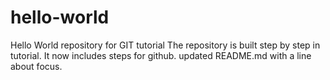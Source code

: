# hello-world
Hello World repository for GIT tutorial
The repository is built step by step in tutorial.
It now includes steps for github.
updated README.md with a line about focus.

